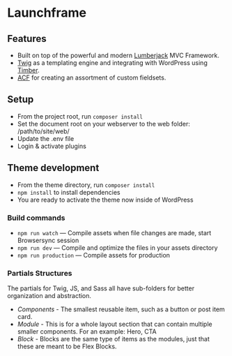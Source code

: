 # Launchframe

## Features

- Built on top of the powerful and modern [Lumberjack](https://lumberjack.rareloop.com/) MVC Framework.
- [Twig](https://twig.symfony.com/) as a templating engine and integrating with WordPress using [Timber](https://www.upstatement.com/timber/).
- [ACF](https://www.advancedcustomfields.com/resources/) for creating an assortment of custom fieldsets.

## Setup

- From the project root, run `composer install`
- Set the document root on your webserver to the web folder: /path/to/site/web/
- Update the .env file
- Login & activate plugins

## Theme development

- From the theme directory, run `composer install`
- `npm install` to install dependencies
- You are ready to activate the theme now inside of WordPress

### Build commands

- `npm run watch` — Compile assets when file changes are made, start Browsersync session
- `npm run dev` — Compile and optimize the files in your assets directory
- `npm run production` — Compile assets for production

### Partials Structures

The partials for Twig, JS, and Sass all have sub-folders for better organization and abstraction.

- _Components_ - The smallest reusable item, such as a button or post item card.
- _Module_ - This is for a whole layout section that can contain multiple smaller components. For an example: Hero, CTA
- _Block_ - Blocks are the same type of items as the modules, just that these are meant to be Flex Blocks.
